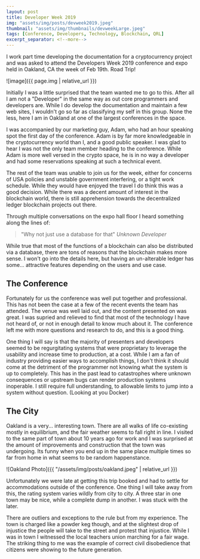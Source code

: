 ```yaml
---
layout: post
title: Developer Week 2019
img: "assets/img/posts/devweek2019.jpeg"
thumbnail: "assets/img/thumbnails/devweekLarge.jpeg"
tags: [Conference, Developers, Technology, Blockchain, QRL]
excerpt_separator: <!--more-->
---
```



I work part time developing the documentation for a cryptocurrency project and was asked to attend the Developers Week 2019 conference and expo held in Oakland, CA the week of Feb 19th. Road Trip! 

![image]({{ page.img | relative_url }})


Initially I was a little surprised that the team wanted me to go to this. After all I am not a "Developer" in the same way as out core programmers and developers are. While I do develop the documentation and maintain a few web sites, I wouldn't go so far as classifying my self in this group. None the less, here I am in Oakland at one of the largest conferences in the space. 
<!--more-->

I was accompanied by our marketing guy, Adam, who had an hour speaking spot the first day of the conference. Adam is by far more knowledgeable in the cryptocurrency world than I, and a good public speaker. I was glad to hear I was not the only team member heading to the conference. While Adam is more well versed in the crypto space, he is in no way a developer and had some reservations speaking at such a technical event.

The rest of the team was unable to join us for the week, either for concerns of USA policies  and unstable government interfering, or a tight work schedule. While they would have enjoyed the travel I do think this was a good decision. While there was a decent amount of interest in the blockchain world, there is still apprehension towards the decentralized ledger blockchain projects out there.  

Through multiple conversations on the expo hall floor I heard something along the lines of:

> "Why not just use a database for that" *Unknown Developer*

While true that most of the functions of a blockchain can also be distributed via a database, there are tons of reasons that the blockchain makes more sense. I won't go into the details here, but having an un-alterable ledger has some... attractive features depending on the users and use case.

## The Conference

Fortunately for us the conference was well put together and professional. This has not been the case at a few of the recent events the team has attended. The venue was well laid out, and the content presented on was great. I was supried and relieved to find that most of the technology I have not heard of, or not in enough detail to know much about it. The conference left me with more questions and research to do, and this is a good thing. 

One thing I will say is that the majority of presenters and developers seemed to be regurgitating systems that were proprietary to leverage the usability and increase time to production, at a cost. While I am a fan of industry providing easier ways to accomplish things, I don't think it should come at the detriment of the programmer not knowing what the system is up to completely. This has in the past lead to catastrophes where unknown consequences or upstream bugs can render production systems inoperable. I still require full understanding, to allowable limits to jump into a system without question. (Looking at you Docker)


## The City

Oakland is a very... interesting town. There are all walks of life co-existing mostly in equilibrium, and the fair weather seems to fall right in line. I visited to the same part of town about 10 years ago for work and I was surprised at the amount of improvements and construction that the town was undergoing. Its funny when you end up in the same place multiple times so far from home in what seems to be random happenstance. 

![Oakland Photo]({{ "/assets/img/posts/oakland.jpeg" | relative_url }})


Unfortunately we were late at getting this trip booked and had to settle for accommodations outside of the conference. One thing I will take away from this, the rating system varies wildly from city to city. A three star in one town may be nice, while a complete dump in another. I was stuck with the later.

There are outliers and exceptions to the rule but from my experience. The town is charged like a powder keg though, and at the slightest drop of injustice the people will take to the street and protest that injustice. While I was in town I witnessed the local teachers union marching for a fair wage. The striking thing to me was the example of correct civil disobedience that citizens were showing to the future generation. 






